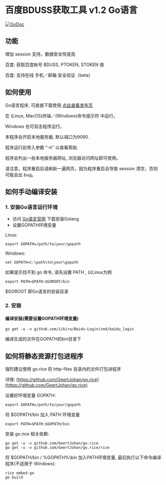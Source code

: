 # 百度BDUSS获取工具 v1.2 Go语言
[![GoDoc](https://godoc.org/github.com/iikira/Baidu-Login?status.svg)](https://godoc.org/github.com/iikira/Baidu-Login)

## 功能

增加 session 支持，数据安全性提高

百度: 获取百度帐号 BDUSS, PTOKEN, STOKEN 值

百度: 支持在线 手机／邮箱 安全验证（beta）

## 如何使用

Go语言程序, 可直接下载使用 [点此查看发布页](https://github.com/iikira/Baidu-Login/releases)

在 (Linux, MacOS)终端／(Windows)命令提示符 中运行。

Windows 也可双击程序运行。

本程序会开启本地服务器, 默认端口为9090.

程序运行前带入参数 "-h" 以查看帮助. 

程序会列出一些本地服务器网址, 浏览器访问网址即可使用。

请注意，程序重启后请刷新一遍网页，因为程序重启会导致 session 清空，否则可能会出 bug。

## 如何手动编译安装

### 1. 安装Go语言运行环境

* 访问 [Go语言官网](https://golang.org) 下载安装Golang
* 设置GOPATH环境变量

Linux: 
```shell
export GOPATH=/path/to/your/gopath
```
Windows:
```shell
set GOPATH=C:\path\to\your\gopath
```

如果提示找不到 go 命令, 请先设置 PATH , 以Linux为例
```shell
export PATH=$PATH:$GOROOT/bin
```
$GOROOT 即Go语言的安装目录

### 2. 安装

#### 编译安装(需要设置GOPATH环境变量)
```shell
go get -u -v github.com/iikira/Baidu-Login/cmd/baidu_login
```
编译生成的文件在GOPATH的bin目录下

## 如何将静态资源打包进程序

强烈建议使用 go.rice 将 http-files 目录内的文件打包进程序

详情: [https://github.com/GeertJohan/go.rice](https://github.com/GeertJohan/go.rice)

设置好环境变量 GOPATH:
```shell
export GOPATH=/path/to/your/gopath
```

将 $GOPATH/bin 加入 PATH 环境变量
```shell
export PATH=$PATH:$GOPATH/bin
```

安装 go.rice 相关依赖:
```shell
go get -u -v github.com/GeertJohan/go.rice
go get -u -v github.com/GeertJohan/go.rice/rice
```

将 $GOPATH/bin / %GOPATH%\bin 加入PATH环境变量, 最后执行以下命令编译程序(不适用于 Windows):
```shell
rice embed-go
go build
```